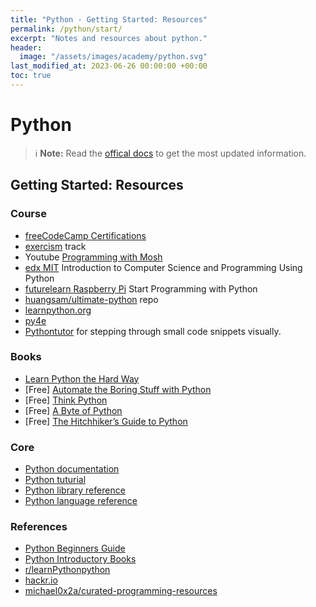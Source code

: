 ```yaml
---
title: "Python - Getting Started: Resources"
permalink: /python/start/
excerpt: "Notes and resources about python."
header:
  image: "/assets/images/academy/python.svg"
last_modified_at: 2023-06-26 00:00:00 +00:00
toc: true
---
```


# Python

> :information_source: **Note:** Read the [offical docs](https://docs.python.org/3/) to get the most updated information.

## Getting Started: Resources

### Course
  * [freeCodeCamp Certifications](https://www.freecodecamp.org/learn)
  * [exercism](https://exercism.io/) track
  * Youtube [Programming with Mosh](https://www.youtube.com/watch?v=_uQrJ0TkZlc)
  * [edx MIT](https://www.edx.org/course/introduction-to-computer-science-and-programming-7) Introduction to Computer Science and Programming Using Python
  * [futurelearn Raspberry Pi](https://www.futurelearn.com/programs/start-programming-with-python#accordion-learn-free) Start Programming with Python
  * [huangsam/ultimate-python](https://github.com/huangsam/ultimate-python) repo
  * [learnpython.org](https://www.learnpython.org/)
  * [py4e](https://www.py4e.com/lessons)
  * [Pythontutor](http://pythontutor.com/) for stepping through small code snippets visually.

### Books
  * [Learn Python the Hard Way](https://learnpythonthehardway.org/book/)
  * [Free] [Automate the Boring Stuff with Python](https://automatetheboringstuff.com/)
  * [Free] [Think Python](http://greenteapress.com/thinkpython/html/index.html)
  * [Free] [A Byte of Python](https://python.swaroopch.com/)
  * [Free] [The Hitchhiker’s Guide to Python](http://docs.python-guide.org/en/latest/)

### Core
  * [Python documentation](https://docs.python.org/3/)
  * [Python tuturial](https://docs.python.org/3/tutorial)
  * [Python library reference](https://docs.python.org/3/library)
  * [Python language reference](https://docs.python.org/3/reference)

### References
  * [Python Beginners Guide](https://wiki.python.org/moin/BeginnersGuide/Programmers)
  * [Python Introductory Books](https://wiki.python.org/moin/IntroductoryBooks)
  * [r/learnPythonpython](https://www.reddit.com/r/learnPythonpython/wiki/index)
  * [hackr.io](https://hackr.io/tutorials/learn-python)
  * [michael0x2a/curated-programming-resources](https://github.com/michael0x2a/curated-programming-resources/blob/master/resources.md#python)
